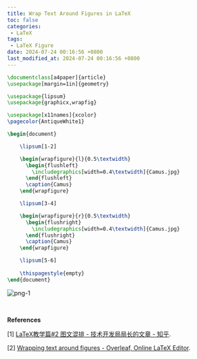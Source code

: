 ```yaml
---
title: Wrap Text Around Figures in LaTeX
toc: false
categories:
 - LaTeX
tags:
 - LaTeX Figure
date: 2024-07-24 00:16:56 +0800
last_modified_at: 2024-07-24 00:16:56 +0800
---
```


```latex
\documentclass[a4paper]{article}
\usepackage[margin=1in]{geometry}

\usepackage{lipsum}
\usepackage{graphicx,wrapfig}

\usepackage[x11names]{xcolor}
\pagecolor{AntiqueWhite1}

\begin{document}

    \lipsum[1-2]

    \begin{wrapfigure}{l}{0.5\textwidth}
      \begin{flushleft}
        \includegraphics[width=0.4\textwidth]{Camus.jpg}
      \end{flushleft}
      \caption{Camus}
    \end{wrapfigure}

    \lipsum[3-4]

    \begin{wrapfigure}{r}{0.5\textwidth}
      \begin{flushright}
        \includegraphics[width=0.4\textwidth]{Camus.jpg}
      \end{flushright}
      \caption{Camus}
    \end{wrapfigure}

    \lipsum[5-6]
    
    \thispagestyle{empty}
\end{document}
```

![png-1](https://raw.githubusercontent.com/HelloWorld-1017/blog-images/main/imgs/202407240018783.png)

<br>

**References**

[1] [LaTeX教学篇#2  图文混排 - 技术开发局局长的文章 - 知乎](https://zhuanlan.zhihu.com/p/455318449).

[2] [Wrapping text around figures - Overleaf, Online LaTeX Editor](https://www.overleaf.com/learn/latex/Wrapping_text_around_figures).
